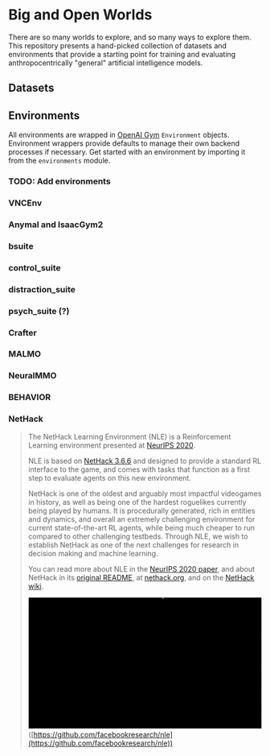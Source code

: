 # Big and Open Worlds

There are so many worlds to explore, and so many ways to explore them. This repository presents a hand-picked collection of datasets and environments that provide a starting point for training and evaluating anthropocentrically "general" artificial intelligence models.

## Datasets


## Environments

All environments are wrapped in [OpenAI Gym](https://gym.openai.com/) `Environment` objects. Environment wrappers provide defaults to manage their own backend processes if necessary. Get started with an environment by importing it from the `environments` module.

### TODO: Add environments

### VNCEnv

### Anymal and IsaacGym2

### bsuite

### control_suite

### distraction_suite

### psych_suite (?)

### Crafter

### MALMO

### NeuralMMO

### BEHAVIOR

### NetHack

> The NetHack Learning Environment (NLE) is a Reinforcement Learning environment presented at [NeurIPS 2020](https://neurips.cc/Conferences/2020).
> 
> NLE is based on [NetHack 3.6.6](https://github.com/NetHack/NetHack/tree/NetHack-3.6.6_PostRelease) and designed to provide a standard RL interface to the game, and comes with tasks that function as a first step to evaluate agents on this new environment.
> 
> NetHack is one of the oldest and arguably most impactful videogames in history, as well as being one of the hardest roguelikes currently being played by humans. It is procedurally generated, rich in entities and dynamics, and overall an extremely challenging environment for current state-of-the-art RL agents, while being much cheaper to run compared to other challenging testbeds. Through NLE, we wish to establish NetHack as one of the next challenges for research in decision making and machine learning.
> 
> You can read more about NLE in the [NeurIPS 2020 paper](https://arxiv.org/abs/2006.13760), and about NetHack in its [original README](./README.nh), at [nethack.org](https://nethack.org/), and on the [NetHack wiki](https://nethackwiki.com).
> 
> ![Example of an agent running on NLE](https://github.com/facebookresearch/nle/raw/main/dat/nle/example_run.gif)
> ([https://github.com/facebookresearch/nle](https://github.com/facebookresearch/nle))

